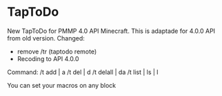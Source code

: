 # TapToDo
New TapToDo for PMMP 4.0 API Minecraft.
This is adaptade for 4.0.0 API from old version.
Changed:
- remove /tr (taptodo remote)
- Recoding to API 4.0.0

Command:
  /t add | a
  /t del | d
  /t delall | da
  /t list | ls | l

You can set your macros on any block
